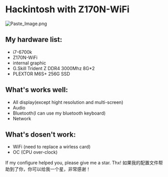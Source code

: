 # Hackintosh with Z170N-WiFi
![Paste_Image.png](http://upload-images.jianshu.io/upload_images/748497-e525e634d58c118a.png?imageMogr2/auto-orient/strip%7CimageView2/2/w/1240)

## My hardware list:

- i7-6700k
- Z170N-WiFi
- internal graphic
- G.Skill Trident Z DDR4 3000Mhz 8G*2
- PLEXTOR M6S+ 256G SSD

## What's works well:

- All display(except hight resolution and multi-screen)
- Audio
- Bluetooth(I can use my bluetooth keyboard)
- Network

## What's dosen't work:

- WiFi (need to replace a wirless card)
- OC (CPU over-clock)

If my configure helped you, please give me a star. Thx!
如果我的配置文件帮助到了你，你可以给我一个星，非常感谢！